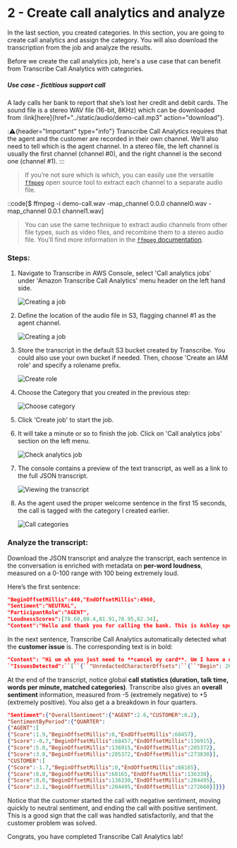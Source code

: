 
# 2 - Create call analytics and analyze

In the last section, you created categories. In this section, you are going to create call analytics and assign the category. You will also download the transcription from the job and analyze the results.

Before we create the call analytics job, here's a use case that can benefit from Transcribe Call Analytics with categories.

##### Use case - fictitious support call
A lady calls her bank to report that she’s lost her credit and debit cards. The sound file is a stereo WAV file (16-bit, 8KHz) which can be downloaded from :link[here]{href="../static/audio/demo-call.mp3" action="download"}.

::warning:{header="Important" type="info"}
Transcribe Call Analytics requires that the agent and the customer are recorded in their own channel. We’ll also need to tell which is the agent channel. In a stereo file, the left channel is usually the first channel (channel #0), and the right channel is the second one (channel #1).
:::

>If you’re not sure which is which, you can easily use the versatile [`ffmpeg`](https://ffmpeg.org/) open source tool to extract each channel to a separate audio file.

::code[$ ffmpeg -i demo-call.wav -map_channel 0.0.0 channel0.wav -map_channel 0.0.1 channel1.wav]

>You can use the same technique to extract audio channels from other file types, such as video files, and recombine them to a stereo audio file. You’ll find more information in the [`ffmpeg` documentation](https://trac.ffmpeg.org/wiki/AudioChannelManipulation).

### Steps:

1.  Navigate to Transcribe in AWS Console, select 'Call analytics jobs' under 'Amazon Transcribe Call Analytics' menu header on the left hand side.   

    ![Creating a job](../static/tca-3.png)

2.  Define the location of the audio file in S3, flagging channel #1 as the agent channel.

    ![Creating a job](../static/tca-4.png)

3.  Store the transcript in the default S3 bucket created by Transcribe. You could also use your own bucket if needed. Then, choose 'Create an IAM role' and specify a rolename prefix.
    
    ![Create role](../static/tca-permissions.png)

4.  Choose the Category that you created in the previous step:
    
    ![Choose category](../static/call-analytics-categories.png)

5.  Click 'Create job' to start the job. 

6.  It will take a minute or so to finish the job. Click on 'Call analytics jobs' section on the left menu. 
    
    ![Check analytics job](../static/call-analytics-jobs.png)

7.  The console contains a preview of the text transcript, as well as a link to the full JSON transcript.

    ![Viewing the transcript](../static/tca-5.png)

8. As the agent used the proper welcome sentence in the first 15 seconds, the call is tagged with the category I created earlier.

    ![Call categories](../static/tca-6.png)

### Analyze the transcript:

Download the JSON transcript and analyze the transcript, each sentence in the conversation is enriched with metadata on **per-word loudness**, measured on a 0-100 range with 100 being extremely loud. 

Here’s the first sentence:

```json
"BeginOffsetMillis":440,"EndOffsetMillis":4960,  
"Sentiment":"NEUTRAL",  
"ParticipantRole":"AGENT",  
"LoudnessScores":[78.68,80.4,81.91,78.95,82.34],  
"Content":"Hello and thank you for calling the bank. This is Ashley speaking, how may I help you today?"
```

In the next sentence, Transcribe Call Analytics automatically detected what the **customer issue** is. The corresponding text is in bold:

```json
"Content": "Hi um uh you just need to **cancel my card**. Um I have a debit card and a credit card.",`  
`"IssuesDetected":``[``{``"UnredactedCharacterOffsets":``{``"Begin": 26,``"End": 40``}}. . .
```

At the end of the transcript, notice global **call statistics (duration, talk time, words per minute, matched categories)**. Transcribe also gives an **overall sentiment** information, measured from -5 (extremely negative) to +5 (extremely positive). You also get a a breakdown in four quarters.

```json
"Sentiment":{"OverallSentiment":{"AGENT":2.6,"CUSTOMER":0.2},  
"SentimentByPeriod":{"QUARTER":  
{"AGENT":[  
{"Score":1.9,"BeginOffsetMillis":0,"EndOffsetMillis":68457},  
{"Score":-0.7,"BeginOffsetMillis":68457,"EndOffsetMillis":136915},  
{"Score":5.0,"BeginOffsetMillis":136915,"EndOffsetMillis":205372},  
{"Score":3.0,"BeginOffsetMillis":205372,"EndOffsetMillis":273830}],  
"CUSTOMER":[  
{"Score":-1.7,"BeginOffsetMillis":0,"EndOffsetMillis":68165},  
{"Score":0.0,"BeginOffsetMillis":68165,"EndOffsetMillis":136330},  
{"Score":0.0,"BeginOffsetMillis":136330,"EndOffsetMillis":204495},  
{"Score":2.1,"BeginOffsetMillis":204495,"EndOffsetMillis":272660}]}}}
```

Notice that the customer started the call with negative sentiment, moving quickly to neutral sentiment, and ending the call with positive sentiment. This is a good sign that the call was handled satisfactorily, and that the customer problem was solved.

Congrats, you have completed Transcribe Call Analytics lab!

